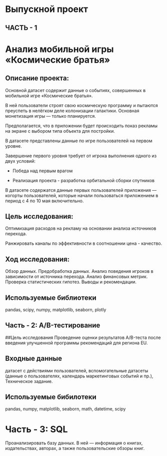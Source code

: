 # Выпускной проект
## ЧАСТЬ - 1
# Анализ мобильной игры «Космические братья»
## Описание проекта:

Основной датасет содержит данные о событиях, совершенных в мобильной игре «Космические братья».

В ней пользователи строят свою космическую программу и пытаются преуспеть в нелёгком деле колонизации галактики. Основная монетизация игры — только планируется.

Предполагается, что в приложении будет происходить показ рекламы на экране с выбором типа объекта для постройки.

В датасете представлены данные по игре пользователей на первом уровне.

Завершение первого уровня требует от игрока выполнения одного из двух условий:

- Победа над первым врагом

- Реализация проекта - разработка орбитальной сборки спутников

В датасете содержатся данные первых пользователей приложения — когорты пользователей, которые начали пользоваться приложением в период с 4 по 10 мая включительно.

## Цель исследования:

Оптимизация расходов на рекламу на основании анализа источников перехода.

Ранжировать каналы по эффективности в соотношении цена - качество.

## Ход исследования:

Обзор данных.
Предобработка данных.
Анализ поведения игроков в зависимости от источника перехода.
Анализ финансовых метрик.
Проверка статистических гипотез.
Выводы и рекомендации.

## Используемые библиотеки
pandas, scipy, numpy, matplotlib, seaborn, plotly

## Часть - 2: A/B-тестирование
##Цель исследования
Проведение оценки результатов A/B-теста после введения улучшенной программы рекомендаций для региона EU.

## Входные данные
датасет с действиями пользователей,
вспомогательные датасеты (данные о пользователях, календарь маркетинговых событий и пр.),
Техническое задание.

## Используемые бибилотеки
pandas, numpy, matplotlib, seaborn, math, datetime, scipy

# Часть - 3: SQL

Проанализировать базу данных. В ней — информация о книгах, издательствах, авторах, а также пользовательские обзоры книг.
